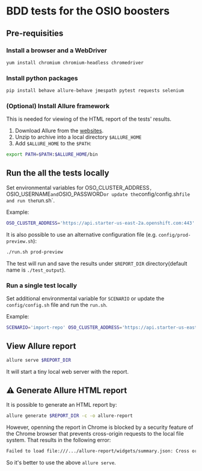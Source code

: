 # BDD tests for the OSIO boosters

## Pre-requisities

### Install a browser and a WebDriver

```bash
yum install chromium chromium-headless chromedriver
```

### Install python packages

```bash
pip install behave allure-behave jmespath pytest requests selenium
```

### (Optional) Install Allure framework

This is needed for viewing of the HTML report of the tests' results.

1. Download Allure from the [websites](https://bintray.com/qameta/generic/allure2).
1. Unzip to archive into a local directory `$ALLURE_HOME`
1. Add `$ALLURE_HOME` to the `$PATH`:

```bash
export PATH=$PATH:$ALLURE_HOME/bin
```

## Run the all the tests locally

Set environmental variables for OSO_CLUSTER_ADDRESS`, `OSIO_USERNAME` and `OSIO_PASSWORD` or update the `config/config.sh` file and run the `run.sh`.

Example:

```bash
OSO_CLUSTER_ADDRESS='https://api.starter-us-east-2a.openshift.com:443' OSIO_USERNAME=... OSIO_PASSWORD=... ./run.sh
```

It is also possible to use an alternative configuration file (e.g. `config/prod-preview.sh`):

```bash
./run.sh prod-preview
```

The test will run and save the results under `$REPORT_DIR` directory(default name is `./test_output`).

### Run a single test locally

Set additional environmental variable for `SCENARIO` or update the `config/config.sh` file and run the `run.sh`.

Example:

```bash
SCENARIO='import-repo' OSO_CLUSTER_ADDRESS='https://api.starter-us-east-2a.openshift.com:443' OSIO_USERNAME=... OSIO_PASSWORD=... ./run.sh
```


## View Allure report

```bash
allure serve $REPORT_DIR
```

It will start a tiny local web server with the report.

## :warning: Generate Allure HTML report

It is possible to generate an HTML report by:

```bash
allure generate $REPORT_DIR -c -o allure-report
```

However, openning the report in Chrome is blocked by a security feature of the Chrome browser that prevents cross-origin requests to the local file system. That results in the following error:

```txt
Failed to load file:///.../allure-report/widgets/summary.json: Cross origin requests are only supported for protocol schemes: http, data, chrome, chrome-extension, https.
```

So it's better to use the above `allure serve`.